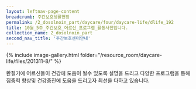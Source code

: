 ```yaml
--- 
layout: leftnav-page-content 
breadcrumb: 주간보호생활현장 
permalink: /2_dosolnoin_part/daycare/four/daycare-life/dlife_192
title: 10월_5주_주간보호_어르신_프로그램_활동사진입니다.
collection_name: 2_dosolnoin_part
second_nav_title: '주간보호센터안내' 
---
```

{% include image-gallery.html folder="/resource_room/daycare-life/files/201311-8/" %}







환절기에 어르신들이 건강에 도움이 될수 있도록 설명을 드리고
다양한 프로그램을 통해 집중력 향상및 건강증진에 도움을 드리고자
최선을 다하고 있습니다.